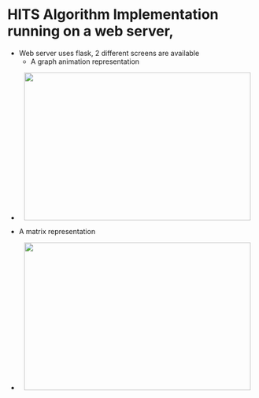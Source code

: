 # HITS Algorithm Implementation running on a web server, 

* Web server uses flask, 2 different screens are available
  + A graph animation representation
<!--     - ![Alt text](https://github.com/fatihkykc/WebMiningHIST/blob/master/img-gif%20files/graph-anim.gif) -->
  - <p align="center"> <img width="460" height="300" src="https://raw.githubusercontent.com/fatihkykc/WebMiningHIST/master/img-gif%20files/graph-anim.gif"> </p> 
  + A matrix representation
<!--     - ![Alt text](img-gif-files/matrix.png) -->

  - <p align="center"> <img width="460" height="300" src="https://raw.githubusercontent.com/fatihkykc/WebMiningHIST/master/img-gif%20files/matrix.png"> </p> 
